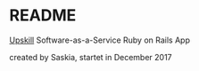 # README

[Upskill](http://upskillcourses.com) Software-as-a-Service Ruby on Rails App 

created by Saskia, startet in December 2017